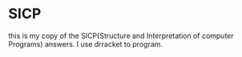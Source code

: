 # SICP
this is my copy of the SICP(Structure and Interpretation of computer Programs) answers.
I use drracket to program.
